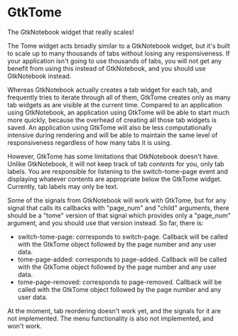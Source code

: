 # GtkTome
The GtkNotebook widget that really scales!

The Tome widget acts broadly similar to a GtkNotebook widget, but it's built to
scale up to many thousands of tabs without losing any responsiveness. If your
application isn't going to use thousands of tabs, you will not get any benefit
from using this instead of GtkNotebook, and you should use GtkNotebook instead.

Whereas GtkNotebook actually creates a tab widget for each tab, and frequently
tries to iterate through all of them, GtkTome creates only as many tab widgets
as are visible at the current time. Compared to an application using
GtkNotebook, an application using GtkTome will be able to start much more
quickly, because the overhead of creating all those tab widgets is saved. An
application using GtkTome will also be less computationally intensive during
rendering and will be able to maintain the same level of responsiveness
regardless of how many tabs it is using.

However, GtkTome has some limitations that GtkNotebook doesn't have. Unlike
GtkNotebook, it will not keep track of tab *contents* for you, only tab labels.
You are responsible for listening to the switch-tome-page event and displaying
whatever contents are appropriate below the GtkTome widget. Currently, tab
labels may only be text. 

Some of the signals from GtkNotebook will work with GtkTome, but for any signal
that calls its callbacks with "page_num" and "child" arguments, there should be
a "tome" version of that signal which provides only a "page_num" argument, and
you should use that version instead. So far, there is:
 * switch-tome-page: corresponds to switch-page. Callback will be called with
   the GtkTome object followed by the page number and any user data.
 * tome-page-added: corresponds to page-added. Callback will be called with the
   GtkTome object followed by the page number and any user data.
 * tome-page-removed: corresponds to page-removed. Callback will be called with
   the GtkTome object followed by the page number and any user data.

At the moment, tab reordering doesn't work yet, and the signals for it are not
implemented. The menu functionality is also not implemented, and won't work.
